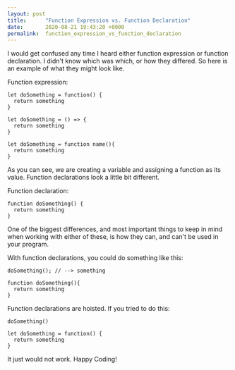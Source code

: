 ```yaml
---
layout: post
title:      "Function Expression vs. Function Declaration"
date:       2020-08-21 19:43:20 +0000
permalink:  function_expression_vs_function_declaration
---
```



I would get confused any time I heard either function expression or function declaration. I didn't know which was which, or how they differed. So here is an example of what they might look like.

Function expression:
```
let doSomething = function() {
  return something
}

let doSomething = () => {
  return something
}

let doSomething = function name(){
  return something
}
```

As you can see, we are creating a variable and assigning a function as its value. Function declarations look a little bit different. 

Function declaration:
```
function doSomething() {
  return something
}
```

One of the biggest differences, and most important things to keep in mind when working with either of these, is how they can, and can't be used in your program. 

With function declarations, you could do something like this:
```
doSomething(); // --> something

function doSomething(){
  return something
}
 ```
 
Function declarations are hoisted. If you tried to do this:

```
doSomething()

let doSomething = function() {
  return something
}
```

It just would not work. Happy Coding!



